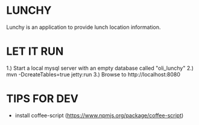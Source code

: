 LUNCHY
======

Lunchy is an application to provide lunch location information.

LET IT RUN
==========

1.) Start a local mysql server with an empty database called "oli_lunchy"
2.) mvn -DcreateTables=true jetty:run
3.) Browse to http://localhost:8080 

TIPS FOR DEV
============

- install coffee-script (https://www.npmjs.org/package/coffee-script)

